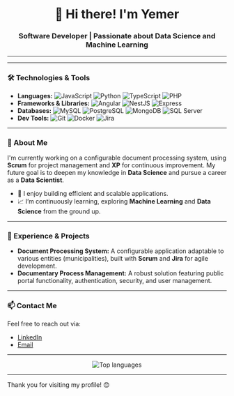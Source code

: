 <h1 align="center">👋 Hi there! I'm Yemer</h1>
<h3 align="center">Software Developer | Passionate about Data Science and Machine Learning</h3>

---

<!--<p align="center">
  <img src="https://github-readme-stats.vercel.app/api?username=yemerPx&show_icons=true&theme=radical&count_private=true" alt="[Your Name]'s GitHub stats"/>
</p>
-->

---

### 🛠️ Technologies & Tools

- **Languages:** ![JavaScript](https://img.shields.io/badge/-JavaScript-F7DF1E?logo=javascript&logoColor=black&style=flat) ![Python](https://img.shields.io/badge/-Python-3776AB?logo=python&logoColor=white&style=flat) ![TypeScript](https://img.shields.io/badge/-TypeScript-3178C6?logo=typescript&logoColor=white&style=flat) ![PHP](https://img.shields.io/badge/-PHP-777BB4?logo=php&logoColor=white&style=flat)
- **Frameworks & Libraries:** ![Angular](https://img.shields.io/badge/-Angular-DD0031?logo=angular&logoColor=white&style=flat) ![NestJS](https://img.shields.io/badge/-NestJS-E0234E?logo=nestjs&logoColor=white&style=flat) ![Express](https://img.shields.io/badge/-Express-000000?logo=express&logoColor=white&style=flat)
- **Databases:** ![MySQL](https://img.shields.io/badge/-MySQL-4479A1?logo=mysql&logoColor=white&style=flat) ![PostgreSQL](https://img.shields.io/badge/-PostgreSQL-336791?logo=postgresql&logoColor=white&style=flat) ![MongoDB](https://img.shields.io/badge/-MongoDB-47A248?logo=mongodb&logoColor=white&style=flat) ![SQL Server](https://img.shields.io/badge/-SQL%20Server-CC2927?logo=microsoft-sql-server&logoColor=white&style=flat)
- **Dev Tools:** ![Git](https://img.shields.io/badge/-Git-F05032?logo=git&logoColor=white&style=flat) ![Docker](https://img.shields.io/badge/-Docker-2496ED?logo=docker&logoColor=white&style=flat) ![Jira](https://img.shields.io/badge/-Jira-0052CC?logo=jira&logoColor=white&style=flat)

---

### 🌟 About Me

I'm currently working on a configurable document processing system, using **Scrum** for project management and **XP** for continuous improvement. My future goal is to deepen my knowledge in **Data Science** and pursue a career as a **Data Scientist**.

- 🚀 I enjoy building efficient and scalable applications.
- 📈 I’m continuously learning, exploring **Machine Learning** and **Data Science** from the ground up.

---

### 💼 Experience & Projects

- **Document Processing System:** A configurable application adaptable to various entities (municipalities), built with **Scrum** and **Jira** for agile development.
- **Documentary Process Management:** A robust solution featuring public portal functionality, authentication, security, and user management.

---

### 📫 Contact Me

Feel free to reach out via:
- [LinkedIn](https://www.linkedin.com/in/eduard-rivera-a23454337/)
- [Email](mailto:eduardrivera2000@gmail.com)

---

<p align="center">
  <img src="https://github-readme-stats.vercel.app/api/top-langs/?username=yemerPx&layout=compact&theme=radical" alt="Top languages"/>
</p>

---

Thank you for visiting my profile! 😊
